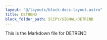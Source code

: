 ```yaml
---
layout: "@/layouts/block-docs-layout.astro"
title: DETREND
block_folder_path: SCIPY/SIGNAL/DETREND
---
```


This is the Markdown file for DETREND

